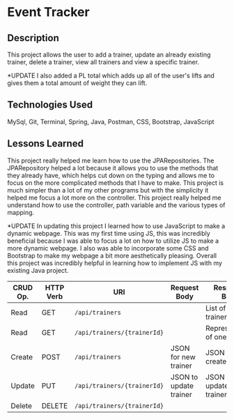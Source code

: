 # Event Tracker

## Description
This project allows the user to add a trainer, update an already existing trainer, delete a trainer, view all trainers and view a specific trainer.

*UPDATE
I also added a PL total which adds up all of the user's lifts and gives them a total amount of weight they can lift.



## Technologies Used
MySql, Git, Terminal, Spring, Java, Postman, CSS, Bootstrap, JavaScript

## Lessons Learned
This project really helped me learn how to use the JPARepositories. The JPARepository helped a lot because it allows you to use the methods that they already have, which helps cut down on the typing and allows me to focus on the more complicated methods that I have to make. This project is much simpler than a lot of my other programs but with the simplicity it helped me focus a lot more on the controller. This project really helped me understand how to use the controller, path variable and the various types of mapping.

*UPDATE
In updating this project I learned how to use JavaScript to make a dynamic webpage. This was my first time using JS, this was incredibly beneficial because I was able to focus a lot on how to utilize JS to make a more dynamic webpage. I also was able to incorporate some CSS and Bootstrap to make my webpage a bit more aesthetically pleasing. Overall this project was incredibly helpful in learning how to implement JS with my existing Java project.




| CRUD Op. | HTTP Verb | URI                  | Request Body | Response Body |
|----------|-----------|----------------------|--------------|---------------|
| Read     | GET       | `/api/trainers`         |              | List of all trainers |
| Read     | GET       | `/api/trainers/{trainerId}`|              | Representation of one trainer |
| Create   | POST      | `/api/trainers`         | JSON for new trainer | JSON of created trainer
| Update   | PUT       | `/api/trainers/{trainerId}`| JSON to update trainer | JSON of updated trainer |
| Delete   | DELETE    | `/api/trainers/{trainerId}`|              | |
